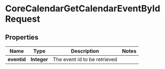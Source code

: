 

# CoreCalendarGetCalendarEventByIdRequest


## Properties

| Name | Type | Description | Notes |
|------------ | ------------- | ------------- | -------------|
|**eventid** | **Integer** | The event id to be retrieved |  |



